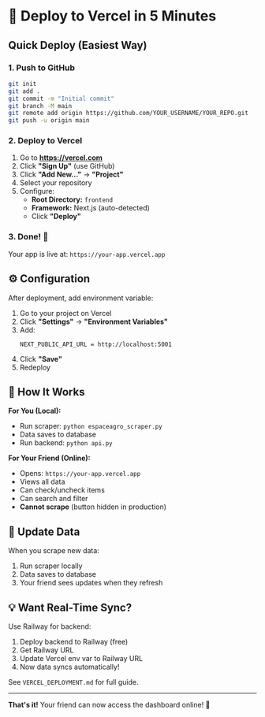 # 🚀 Deploy to Vercel in 5 Minutes

## Quick Deploy (Easiest Way)

### 1. Push to GitHub
```bash
git init
git add .
git commit -m "Initial commit"
git branch -M main
git remote add origin https://github.com/YOUR_USERNAME/YOUR_REPO.git
git push -u origin main
```

### 2. Deploy to Vercel

1. Go to **https://vercel.com**
2. Click **"Sign Up"** (use GitHub)
3. Click **"Add New..."** → **"Project"**
4. Select your repository
5. Configure:
   - **Root Directory:** `frontend`
   - **Framework:** Next.js (auto-detected)
   - Click **"Deploy"**

### 3. Done! 🎉

Your app is live at: `https://your-app.vercel.app`

## ⚙️ Configuration

After deployment, add environment variable:

1. Go to your project on Vercel
2. Click **"Settings"** → **"Environment Variables"**
3. Add:
   ```
   NEXT_PUBLIC_API_URL = http://localhost:5001
   ```
4. Click **"Save"**
5. Redeploy

## 🎯 How It Works

**For You (Local):**
- Run scraper: `python espaceagro_scraper.py`
- Data saves to database
- Run backend: `python api.py`

**For Your Friend (Online):**
- Opens: `https://your-app.vercel.app`
- Views all data
- Can check/uncheck items
- Can search and filter
- **Cannot scrape** (button hidden in production)

## 🔄 Update Data

When you scrape new data:
1. Run scraper locally
2. Data saves to database
3. Your friend sees updates when they refresh

## 💡 Want Real-Time Sync?

Use Railway for backend:
1. Deploy backend to Railway (free)
2. Get Railway URL
3. Update Vercel env var to Railway URL
4. Now data syncs automatically!

See `VERCEL_DEPLOYMENT.md` for full guide.

---

**That's it!** Your friend can now access the dashboard online! 🎉
